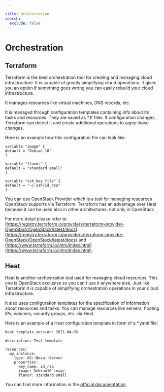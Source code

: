 ```yaml
---

title: Orchestration
search:
  exclude: false
---
```


# Orchestration

## Terraform

Terraform is the best orchestration tool for creating and managing cloud infrastructure. It is capable of greatly simplifying cloud operations. It gives you an option if something goes wrong you can easily rebuild your cloud infrastructure.

It manages resources like virtual machines, DNS records, etc.

It is managed through configuration templates containing info about its tasks and resources. They are saved as *.tf files. If configuration changes, Terraform can detect it and create additional operations to apply those changes.

Here is an example how this configuration file can look like:

```
variable "image" {
default = "Debian 10"
}

variable "flavor" {
default = "standard.small"
}

variable "ssh_key_file" {
default = "~/.ssh/id_rsa"
}
```

 You can use OpenStack Provider which is a tool for managing resources OpenStack supports via Terraform. Terraform has an advantage over Heat because it can be used also in other architectures, not only in OpenStack


For more detail please refer to [https://registry.terraform.io/providers/terraform-provider-OpenStack/OpenStack/latest/docs](https://registry.terraform.io/providers/terraform-provider-OpenStack/OpenStack/latest/docs) and [https://www.terraform.io/intro/index.html](https://www.terraform.io/intro/index.html).


## Heat
Heat is another orchestration tool used for managing cloud resources. This one is OpenStack exclusive so you can't use it anywhere else. Just like Terraform it is capable of simplifying orchestration operations in your cloud infrastructure.

It also uses configuration templates for the specification of information about resources and tasks. You can manage resources like servers, floating IPs, volumes, security groups, etc. via Heat.

Here is an example of a Heat configuration template in form of a *.yaml file:


```
heat_template_version: 2021-04-06

description: Test template

resources:
  my_instance:
    type: OS::Nova::Server
    properties:
      key_name: id_rsa
      image: Debian10_image
      flavor: standard.small
```

You can find more information in the [official documentation](https://wiki.openstack.org/wiki/Heat).

